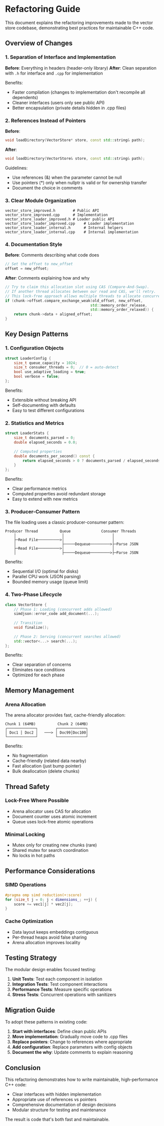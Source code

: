 # Refactoring Guide

This document explains the refactoring improvements made to the vector store codebase, demonstrating best practices for maintainable C++ code.

## Overview of Changes

### 1. Separation of Interface and Implementation

**Before**: Everything in headers (header-only library)
**After**: Clean separation with `.h` for interface and `.cpp` for implementation

Benefits:
- Faster compilation (changes to implementation don't recompile all dependents)
- Cleaner interfaces (users only see public API)
- Better encapsulation (private details hidden in .cpp files)

### 2. References Instead of Pointers

**Before**:
```cpp
void loadDirectory(VectorStore* store, const std::string& path);
```

**After**:
```cpp
void loadDirectory(VectorStore& store, const std::string& path);
```

Guidelines:
- Use references (&) when the parameter cannot be null
- Use pointers (*) only when nullptr is valid or for ownership transfer
- Document the choice in comments

### 3. Clear Module Organization

```
vector_store_improved.h        # Public API
vector_store_improved.cpp      # Implementation
vector_store_loader_improved.h # Loader public API  
vector_store_loader_improved.cpp    # Loader implementation
vector_store_loader_internal.h      # Internal helpers
vector_store_loader_internal.cpp    # Internal implementation
```

### 4. Documentation Style

**Before**: Comments describing what code does
```cpp
// Set the offset to new_offset
offset = new_offset;
```

**After**: Comments explaining how and why
```cpp
// Try to claim this allocation slot using CAS (Compare-And-Swap).
// If another thread allocates between our read and CAS, we'll retry.
// This lock-free approach allows multiple threads to allocate concurrently.
if (chunk->offset.compare_exchange_weak(old_offset, new_offset,
                                       std::memory_order_release,
                                       std::memory_order_relaxed)) {
    return chunk->data + aligned_offset;
}
```

## Key Design Patterns

### 1. Configuration Objects
```cpp
struct LoaderConfig {
    size_t queue_capacity = 1024;
    size_t consumer_threads = 0;  // 0 = auto-detect
    bool use_adaptive_loading = true;
    bool verbose = false;
};
```

Benefits:
- Extensible without breaking API
- Self-documenting with defaults
- Easy to test different configurations

### 2. Statistics and Metrics
```cpp
struct LoaderStats {
    size_t documents_parsed = 0;
    double elapsed_seconds = 0.0;
    
    // Computed properties
    double documents_per_second() const {
        return elapsed_seconds > 0 ? documents_parsed / elapsed_seconds : 0;
    }
};
```

Benefits:
- Clear performance metrics
- Computed properties avoid redundant storage
- Easy to extend with new metrics

### 3. Producer-Consumer Pattern

The file loading uses a classic producer-consumer pattern:

```
Producer Thread          Queue              Consumer Threads
    │                     │                      │
    ├─Read File──────────>│                      │
    │                     ├─────Dequeue─────────>├─Parse JSON
    ├─Read File──────────>│                      │
    │                     ├─────Dequeue─────────>├─Parse JSON
```

Benefits:
- Sequential I/O (optimal for disks)
- Parallel CPU work (JSON parsing)
- Bounded memory usage (queue limit)

### 4. Two-Phase Lifecycle

```cpp
class VectorStore {
    // Phase 1: Loading (concurrent adds allowed)
    simdjson::error_code add_document(...);
    
    // Transition
    void finalize();
    
    // Phase 2: Serving (concurrent searches allowed)
    std::vector<...> search(...);
};
```

Benefits:
- Clear separation of concerns
- Eliminates race conditions
- Optimized for each phase

## Memory Management

### Arena Allocation
The arena allocator provides fast, cache-friendly allocation:

```
Chunk 1 (64MB)          Chunk 2 (64MB)
┌─────────────┐        ┌─────────────┐
│ Doc1 │ Doc2 │   ───> │ Doc99│Doc100│
└─────────────┘        └─────────────┘
```

Benefits:
- No fragmentation
- Cache-friendly (related data nearby)
- Fast allocation (just bump pointer)
- Bulk deallocation (delete chunks)

## Thread Safety

### Lock-Free Where Possible
- Arena allocator uses CAS for allocation
- Document counter uses atomic increment
- Queue uses lock-free atomic operations

### Minimal Locking
- Mutex only for creating new chunks (rare)
- Shared mutex for search coordination
- No locks in hot paths

## Performance Considerations

### SIMD Operations
```cpp
#pragma omp simd reduction(+:score)
for (size_t j = 0; j < dimensions_; ++j) {
    score += vec1[j] * vec2[j];
}
```

### Cache Optimization
- Data layout keeps embeddings contiguous
- Per-thread heaps avoid false sharing
- Arena allocation improves locality

## Testing Strategy

The modular design enables focused testing:

1. **Unit Tests**: Test each component in isolation
2. **Integration Tests**: Test component interactions
3. **Performance Tests**: Measure specific operations
4. **Stress Tests**: Concurrent operations with sanitizers

## Migration Guide

To adopt these patterns in existing code:

1. **Start with interfaces**: Define clean public APIs
2. **Move implementation**: Gradually move code to .cpp files
3. **Replace pointers**: Change to references where appropriate
4. **Add configuration**: Replace parameters with config objects
5. **Document the why**: Update comments to explain reasoning

## Conclusion

This refactoring demonstrates how to write maintainable, high-performance C++ code:
- Clear interfaces with hidden implementation
- Appropriate use of references vs pointers
- Comprehensive documentation of design decisions
- Modular structure for testing and maintenance

The result is code that's both fast and maintainable.